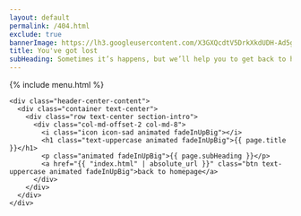 ```yaml
---
layout: default
permalink: /404.html
exclude: true
bannerImage: https://lh3.googleusercontent.com/X3GXQcdtV5DrkXkdUDH-Ad5gl5VV_1-KFOFIGRPYXS_i6o0R07SKEkFlZxovtZ1bC-n7R6Ab5vCn5V7MOESqU27bMLuXVexOUg7NdtqgIySEj6UelJx0kPSX_2Dpo2gAl0PWBUF5Fg
title: You've got lost
subHeading: Sometimes it’s happens, but we’ll help you to get back to homepage.
---
```


<div id="page-content" class="page-404">
  <div class="overlay page-404-content" data-bg="{{ page.bannerImage }}">
    <nav class="navbar navbar-default">
      <div class="container">
        {% include menu.html %}
      </div>
    </nav>

    <div class="header-center-content">
      <div class="container text-center">
        <div class="row text-center section-intro">
          <div class="col-md-offset-2 col-md-8">
            <i class="icon icon-sad animated fadeInUpBig"></i>
            <h1 class="text-uppercase animated fadeInUpBig">{{ page.title }}</h1>
            <p class="animated fadeInUpBig">{{ page.subHeading }}</p>
            <a href="{{ "index.html" | absolute_url }}" class="btn text-uppercase animated fadeInUpBig">back to homepage</a>
          </div>
        </div>
      </div>
    </div>

  </div>
</div>
